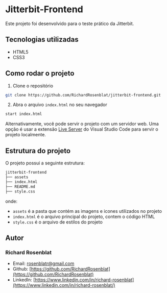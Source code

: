 # Jitterbit-Frontend

Este projeto foi desenvolvido para o teste prático da Jitterbit.

## Tecnologias utilizadas
- HTML5
- CSS3

## Como rodar o projeto

1. Clone o repositório

```bash
git clone https://github.com/RichardRosenblat/jitterbit-frontend.git
```

2. Abra o arquivo `index.html` no seu navegador

```bash
start index.html
```
Alternativamente, você pode servir o projeto com um servidor web. Uma opção é usar a extensão [Live Server](https://marketplace.visualstudio.com/items?itemName=ritwickdey.LiveServer) do Visual Studio Code para servir o projeto localmente.

## Estrutura do projeto
O projeto possui a seguinte estrutura:

```bash
jitterbit-frontend
├── assets
├── index.html
├── README.md
├── style.css
```

onde:
- `assets` é a pasta que contém as imagens e icones utilizados no projeto
- `index.html` é o arquivo principal do projeto, contem o código HTML
- `style.css` é o arquivo de estilos do projeto


## Autor

### Richard Rosenblat
- Email: [rosenblatr\@gmail.com](mailto:rosenblatr@gmail.com)
- Github: [https://github.com/RichardRosenblat](https://github.com/RichardRosenblat)
- LinkedIn: [https://www.linkedin.com/in/richard-rosenblat](https://www.linkedin.com/in/richard-rosenblat/)